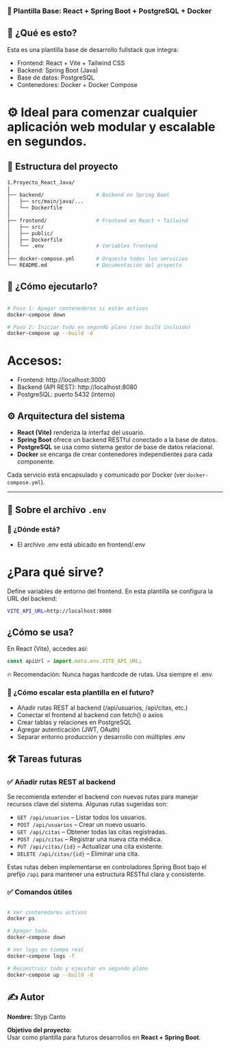 ### 🧠 Plantilla Base: React + Spring Boot + PostgreSQL + Docker

## 🧱 ¿Qué es esto?
Esta es una plantilla base de desarrollo fullstack que integra:

- Frontend: React + Vite + Tailwind CSS
- Backend: Spring Boot (Java)
- Base de datos: PostgreSQL
- Contenedores: Docker + Docker Compose

# ⚙️ Ideal para comenzar cualquier aplicación web modular y escalable en segundos.

## 📁 Estructura del proyecto

```bash
1.Proyecto_React_Java/
│
├── backend/                 # Backend en Spring Boot
│   ├── src/main/java/...
│   └── Dockerfile
│
├── frontend/                # Frontend en React + Tailwind
│   ├── src/
│   ├── public/
│   ├── Dockerfile
│   └── .env                 # Variables frontend
│
├── docker-compose.yml       # Orquesta todos los servicios
└── README.md                # Documentación del proyecto
```

## 🚀 ¿Cómo ejecutarlo?

```bash

# Paso 1: Apagar contenedores si están activos
docker-compose down

# Paso 2: Iniciar todo en segundo plano (con build incluido)
docker-compose up --build -d

```

# Accesos:

- Frontend: http://localhost:3000
- Backend (API REST): http://localhost:8080
- PostgreSQL: puerto 5432 (interno)

## ⚙️ Arquitectura del sistema

- **React (Vite)** renderiza la interfaz del usuario.
- **Spring Boot** ofrece un backend RESTful conectado a la base de datos.
- **PostgreSQL** se usa como sistema gestor de base de datos relacional.
- **Docker** se encarga de crear contenedores independientes para cada componente.

Cada servicio está encapsulado y comunicado por Docker (ver `docker-compose.yml`).

---

## 🧩 Sobre el archivo `.env`

### 📍 ¿Dónde está?

- El archivo .env está ubicado en frontend/.env

# ¿Para qué sirve?

Define variables de entorno del frontend. En esta plantilla se configura la URL del backend:

```bash
VITE_API_URL=http://localhost:8080
```

## ¿Cómo se usa?
En React (Vite), accedes así:

```js
const apiUrl = import.meta.env.VITE_API_URL;
```

🔥 Recomendación: Nunca hagas hardcode de rutas. Usa siempre el .env.


### 🔄 ¿Cómo escalar esta plantilla en el futuro?

- Añadir rutas REST al backend (/api/usuarios, /api/citas, etc.)
- Conectar el frontend al backend con fetch() o axios
- Crear tablas y relaciones en PostgreSQL
- Agregar autenticación (JWT, OAuth)
- Separar entorno producción y desarrollo con múltiples .env

## 🛠️ Tareas futuras

### ✅ Añadir rutas REST al backend

Se recomienda extender el backend con nuevas rutas para manejar recursos clave del sistema. Algunas rutas sugeridas son:

- `GET /api/usuarios` – Listar todos los usuarios.
- `POST /api/usuarios` – Crear un nuevo usuario.
- `GET /api/citas` – Obtener todas las citas registradas.
- `POST /api/citas` – Registrar una nueva cita médica.
- `PUT /api/citas/{id}` – Actualizar una cita existente.
- `DELETE /api/citas/{id}` – Eliminar una cita.

Estas rutas deben implementarse en controladores Spring Boot bajo el prefijo `/api` para mantener una estructura RESTful clara y consistente.


### ✅ Comandos útiles

```bash

# Ver contenedores activos
docker ps

# Apagar todo
docker-compose down

# Ver logs en tiempo real
docker-compose logs -f

# Reconstruir todo y ejecutar en segundo plano
docker-compose up --build -d

````

## ✍️ Autor

**Nombre:** Styp Canto

**Objetivo del proyecto:**  
Usar como plantilla para futuros desarrollos en **React + Spring Boot**.
